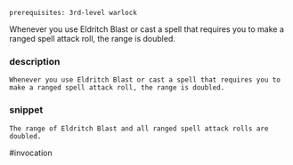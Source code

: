 `prerequisites: 3rd-level warlock`

Whenever you use Eldritch Blast or cast a spell that requires you to make a ranged spell attack roll, the range is doubled.
### description
```
Whenever you use Eldritch Blast or cast a spell that requires you to make a ranged spell attack roll, the range is doubled.
```

### snippet
```
The range of Eldritch Blast and all ranged spell attack rolls are doubled.
```

#invocation
